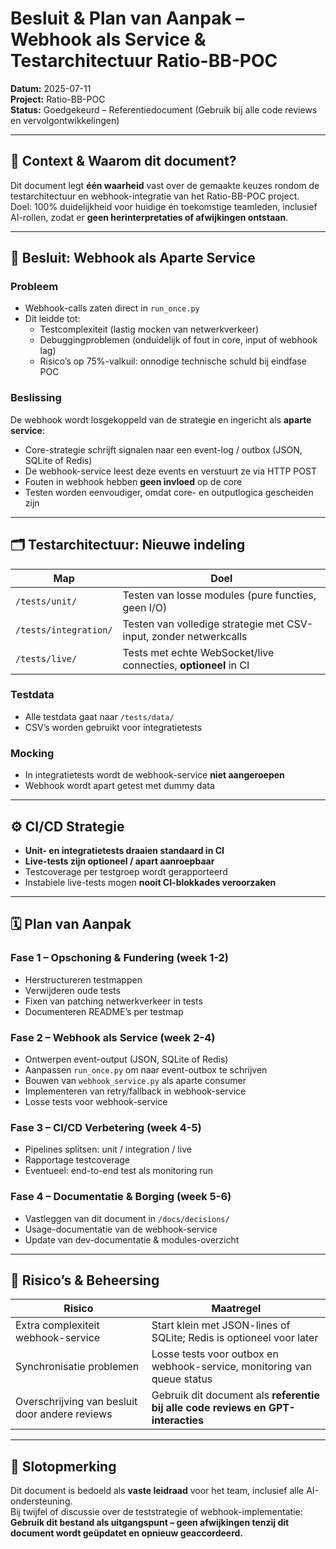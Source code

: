 # Besluit & Plan van Aanpak – Webhook als Service & Testarchitectuur Ratio-BB-POC

**Datum:** 2025-07-11  
**Project:** Ratio-BB-POC  
**Status:** Goedgekeurd – Referentiedocument (Gebruik bij alle code reviews en vervolgontwikkelingen)

---

## 🎯 Context & Waarom dit document?

Dit document legt **één waarheid** vast over de gemaakte keuzes rondom de testarchitectuur en webhook-integratie van het Ratio-BB-POC project.  
Doel: 100% duidelijkheid voor huidige én toekomstige teamleden, inclusief AI-rollen, zodat er **geen herinterpretaties of afwijkingen ontstaan**.

---

## 🔧 Besluit: Webhook als Aparte Service

### Probleem

- Webhook-calls zaten direct in `run_once.py`
- Dit leidde tot:
  - Testcomplexiteit (lastig mocken van netwerkverkeer)
  - Debuggingproblemen (onduidelijk of fout in core, input of webhook lag)
  - Risico’s op 75%-valkuil: onnodige technische schuld bij eindfase POC

### Beslissing

De webhook wordt losgekoppeld van de strategie en ingericht als **aparte service**:

- Core-strategie schrijft signalen naar een event-log / outbox (JSON, SQLite of Redis)
- De webhook-service leest deze events en verstuurt ze via HTTP POST
- Fouten in webhook hebben **geen invloed** op de core
- Testen worden eenvoudiger, omdat core- en outputlogica gescheiden zijn

---

## 🗂️ Testarchitectuur: Nieuwe indeling

| Map | Doel |
|-----|------|
| `/tests/unit/` | Testen van losse modules (pure functies, geen I/O) |
| `/tests/integration/` | Testen van volledige strategie met CSV-input, zonder netwerkcalls |
| `/tests/live/` | Tests met echte WebSocket/live connecties, **optioneel** in CI |

### Testdata

- Alle testdata gaat naar `/tests/data/`  
- CSV’s worden gebruikt voor integratietests

### Mocking

- In integratietests wordt de webhook-service **niet aangeroepen**  
- Webhook wordt apart getest met dummy data

---

## ⚙️ CI/CD Strategie

- **Unit- en integratietests draaien standaard in CI**
- **Live-tests zijn optioneel / apart aanroepbaar**
- Testcoverage per testgroep wordt gerapporteerd
- Instabiele live-tests mogen **nooit CI-blokkades veroorzaken**

---

## 🗓️ Plan van Aanpak

### Fase 1 – Opschoning & Fundering (week 1-2)

- Herstructureren testmappen
- Verwijderen oude tests
- Fixen van patching netwerkverkeer in tests
- Documenteren README’s per testmap

### Fase 2 – Webhook als Service (week 2-4)

- Ontwerpen event-output (JSON, SQLite of Redis)
- Aanpassen `run_once.py` om naar event-outbox te schrijven
- Bouwen van `webhook_service.py` als aparte consumer
- Implementeren van retry/fallback in webhook-service
- Losse tests voor webhook-service

### Fase 3 – CI/CD Verbetering (week 4-5)

- Pipelines splitsen: unit / integration / live
- Rapportage testcoverage
- Eventueel: end-to-end test als monitoring run

### Fase 4 – Documentatie & Borging (week 5-6)

- Vastleggen van dit document in `/docs/decisions/`
- Usage-documentatie van de webhook-service
- Update van dev-documentatie & modules-overzicht

---

## 🚧 Risico’s & Beheersing

| Risico | Maatregel |
|--------|-----------|
| Extra complexiteit webhook-service | Start klein met JSON-lines of SQLite; Redis is optioneel voor later |
| Synchronisatie problemen | Losse tests voor outbox en webhook-service, monitoring van queue status |
| Overschrijving van besluit door andere reviews | Gebruik dit document als **referentie bij alle code reviews en GPT-interacties** |

---

## 📌 Slotopmerking

Dit document is bedoeld als **vaste leidraad** voor het team, inclusief alle AI-ondersteuning.  
Bij twijfel of discussie over de teststrategie of webhook-implementatie:  
**Gebruik dit bestand als uitgangspunt – geen afwijkingen tenzij dit document wordt geüpdatet en opnieuw geaccordeerd.**